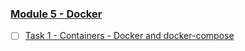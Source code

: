 ### [Module 5 - Docker](https://github.com/YuriyPelykh/DevOps-22Q2-Pelykh-Yurii/-/tree/m5-Docker)    
- [ ] [Task 1 - Containers - Docker and docker-compose](https://github.com/YuriyPelykh/DevOps-22Q2-Pelykh-Yurii/-/tree/m5-Docker-Task-01/m5-Docker/m5-Docker-Task-01)